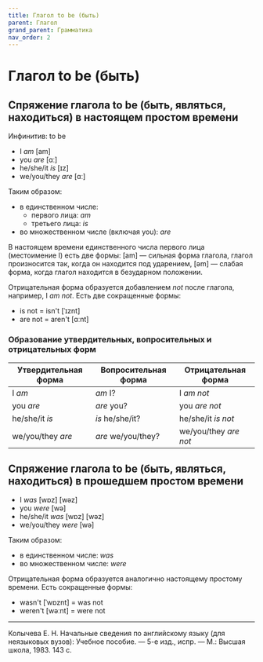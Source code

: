```yaml
---
title: Глагол to be (быть)
parent: Глагол
grand_parent: Грамматика
nav_order: 2
---
```


# Глагол to be (быть)


## Спряжение глагола to be (быть, являться, находиться) в настоящем простом времени

Инфинитив: to be

- I *am* [am]
- you *are* [ɑː]
- he/she/it *is* [ɪz]
- we/you/they *are* [ɑː]

Таким образом:
- в единственном числе:
  - первого лица: *am*
  - третьего лица: *is*
- во множественном числе (включая you): *are*

В настоящем времени единственного числа первого лица (местоимение I)
есть две формы: [am] — сильная форма глагола, глагол произносится так,
когда он находится под ударением, [əm] — слабая форма, когда глагол
находится в безударном положении.

Отрицательная форма образуется добавлением *not* после глагола,
например, I *am not*.  Есть две сокращенные формы:
- is not = isn't [ˈɪznt]
- are not = aren't [ɑːnt]


### Образование утвердительных, вопросительных и отрицательных форм

| Утвердительная форма | Вопросительная форма | Отрицательная форма   |
|----------------------|----------------------|-----------------------|
| I *am*               | *am* I?              | I *am not*            |
| you *are*            | *are* you?           | you *are not*         |
| he/she/it *is*       | *is* he/she/it?      | he/she/it *is not*    |
| we/you/they *are*    | *are* we/you/they?   | we/you/they *are not* |


## Спряжение глагола to be (быть, являться, находиться) в прошедшем простом времени

- I *was* [wɒz] [wəz]
- you *were* [wə]
- he/she/it *was* [wɒz] [wəz]
- we/you/they *were* [wə]

Таким образом:
- в единственном числе: *was*
- во множественном числе: *were*

Отрицательная форма образуется аналогично настоящему простому
времени.  Есть сокращенные формы:
- wasn't [ˈwɒznt] = was not
- weren't [wəːnt] = were not


---

Колычева Е. Н.  Начальные сведения по английскому языку (для
неязыковых вузов): Учебное пособие. — 5-е изд., испр. — М.: Высшая
школа, 1983. 143 с.
  
